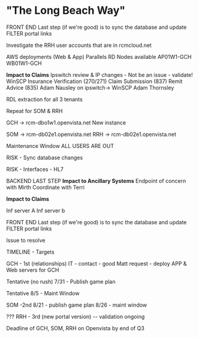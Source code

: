 # "The Long Beach Way"

FRONT END
Last step (if we're good) is to sync the database and update FILTER portal links

Investigate the RRH user accounts that are in rcmcloud.net

AWS deployments (Web & App)
Parallels RD Nodes available
AP01W1-GCH
WB01W1-GCH

**Impact to Claims**
Ipswitch review & IP changes
	- Not be an issue - validate!
WinSCP
Insurance Verification (270/271)
Claim Submission (837)
Remit Advice (835)
Adam Nausley on ipswitch-> WinSCP
Adam Thornsley 



RDL extraction for all 3 tenants

Repeat for SOM & RRH

GCH -> rcm-dbo1w1.openvista.net
New instance

SOM -> rcm-db02e1.openvista.net
RRH -> rcm-db02e1.openvista.net



Maintenance Window
ALL USERS ARE OUT

RISK - Sync database changes

RISK - Interfaces - HL7

BACKEND LAST STEP
**Impact to Ancillary Systems**
Endpoint of concern with Mirth
Coordinate with Terri


**Impact to Claims**

Inf server A
Inf server b


FRONT END
Last step (if we're good) is to sync the database and update FILTER portal links

Issue to resolve



TIMELINE - Targets

GCH - 1st (relationships)
IT - contact - good
Matt request - deploy APP & Web servers for GCH

Tentative (no rush) 7/31 - Publish game plan

Tentative 8/5 - Maint Window


SOM -2nd
8/21 - publish game plan
8/26 - maint window



   ???   RRH - 3rd (new portal version)
-- validation ongoing 


Deadline of GCH, SOM, RRH on Openvista by end of Q3 








